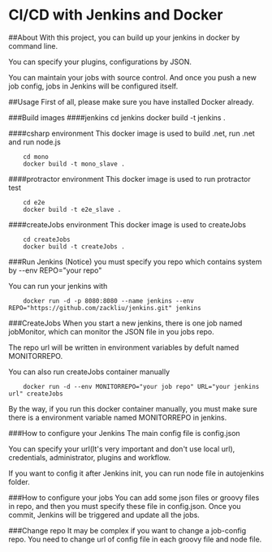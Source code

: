 CI/CD with Jenkins and Docker 
=================================

##About
With this project, you can build up your jenkins in docker by command line.

You can specify your plugins, configurations by JSON.

You can maintain your jobs with source control. And once you push a new job config, jobs in Jenkins will be configured itself.

##Usage
First of all, please make sure you have installed Docker already.

###Build images
####jenkins
		cd jenkins
		docker build -t jenkins .

####csharp environment
This docker image is used to build .net, run .net and run node.js

		cd mono
		docker build -t mono_slave .

####protractor environment
This docker image is used to run protractor test

		cd e2e
		docker build -t e2e_slave .

####createJobs environment
This docker image is used to createJobs

		cd createJobs
		docker build -t createJobs .


###Run Jenkins
(Notice) you must specify you repo which contains system by --env REPO="your repo"

You can run your jenkins with

		docker run -d -p 8080:8080 --name jenkins --env REPO="https://github.com/zackliu/jenkins.git" jenkins

###CreateJobs
When you start a new jenkins, there is one job named jobMonitor, which can monitor the JSON file in you jobs repo.

The repo url will be written in environment variables by defult named MONITORREPO.

You can also run createJobs container manually

		docker run -d --env MONITORREPO="your job repo" URL="your jenkins url" createJobs

By the way, if you run this docker container manually, you must make sure there is a environment variable named MONITORREPO in jenkins.

###How to configure your Jenkins
The main config file is config.json

You can specify your url(It's very important and don't use local url), credentials, administrator, plugins and workflow.

If you want to config it after Jenkins init, you can run node file in autojenkins folder.

###How to configure your jobs
You can add some json files or groovy files in repo, and then you must specify these file in config.json. Once you commit, Jenkins will be triggered and update all the jobs.

###Change repo
It may be complex if you want to change a job-config repo. You need to change url of config file in each groovy file and node file.

